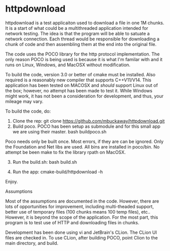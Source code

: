 # httpdownload

httpdownload is a test applicaiton used to download a file in one 1M chunks. It is a start of what could be a multithreaded application
intended for network testing. The idea is that the program will be able to satuate a network connection. Each thread would be
responsible for downloading a chunk of code and then assembling them at the end into the original file.

The code uses the POCO library for the http protocol implementation. The only reason POCO is being used is because it is what I'm familar with
and it runs on Linux, Windows, and MacOSX without modification.

To build the code, version 3.0 or better of cmake must be installed. Also required is a reasonably new compiler that supports C++V11/V14. This application has been tested
on MACOSX and _should_ support Linux out of the box; however, no attempt has been made to test it. While Windows might work, it has not been a consideration for development, and thus, your mileage may vary.

To build the code, do:
1) Clone the rep:
     git clone https://github.com/mbuckaway/httpdownload.git
2) Build poco. POCO has been setup as submodule and for this small app we are using their master.
     bash buildpoco.sh

Poco needs only be built once. Most errors, if they are can be ignored. Only the Foundation and Net libs are used. All bins are installed
in poco/bin. No attempt be been make to fix the library rpath on MacOSX.

3) Run the build.sh:
     bash build.sh

4) Run the app: cmake-build/httpdownload -h

Enjoy.


Assumptions

Most of the assumptions are documented in the code. However, there are lots of opportunities for improvement, including
multi-theaded support, better use of temporary files (100 chunks means 100 temp files), etc.. However, it is beyond the scope
of the application. For the most part, this program is to test use of HTTP and downloading files in chunks.

Development has been done using vi and JetBrain's CLion. The CLion UI files are checked in. To use CLion, after building POCO, point Clion to the main directory, and build.

